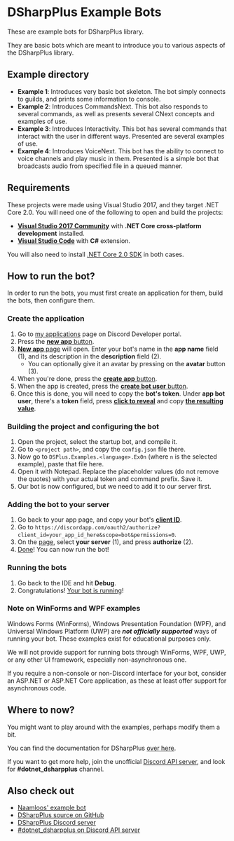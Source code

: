 # DSharpPlus Example Bots
These are example bots for DSharpPlus library.

They are basic bots which are meant to introduce you to various aspects of the DSharpPlus library.

## Example directory
* **Example 1**: Introduces very basic bot skeleton. The bot simply connects to guilds, and prints some information to console.
* **Example 2**: Introduces CommandsNext. This bot also responds to several commands, as well as presents several CNext concepts and examples of use.
* **Example 3**: Introduces Interactivity. This bot has several commands that interact with the user in different ways. Presented are several examples of use.
* **Example 4**: Introduces VoiceNext. This bot has the ability to connect to voice channels and play music in them. Presented is a simple bot that broadcasts audio from specified file in a queued manner.

## Requirements
These projects were made using Visual Studio 2017, and they target .NET Core 2.0. You will need one of the following to open and build the projects:

* [**Visual Studio 2017 Community**](https://www.visualstudio.com/thank-you-downloading-visual-studio/?sku=Community&rel=15) with **.NET Core cross-platform development** installed.
* [**Visual Studio Code**](https://code.visualstudio.com/download) with **C#** extension.

You will also need to install [.NET Core 2.0 SDK](https://www.microsoft.com/net/download/core) in both cases.

## How to run the bot?
In order to run the bots, you must first create an application for them, build the bots, then configure them.

### Create the application
1. Go to [my applications](https://discordapp.com/developers/applications/me) page on Discord Developer portal.
2. Press the [**new app** button](http://i.imgur.com/IVsPyNw.png).
3. [**New app** page](http://i.imgur.com/3mrEG9x.png) will open. Enter your bot's name in the **app name** field (1), and its description in the **description** field (2).
   * You can optionally give it an avatar by pressing on the **avatar** button (3).
4. When you're done, press the [**create app** button](http://i.imgur.com/ur3HFng.png).
5. When the app is created, press the [**create bot user** button](http://i.imgur.com/b69CHy7.png).
6. Once this is done, you will need to copy the **bot's token**. Under **app bot user**, there's a **token** field, press [**click to reveal**](http://i.imgur.com/00b4Nt8.png) and copy [**the resulting value**](http://i.imgur.com/Lt2uhcN.png).

### Building the project and configuring the bot
1. Open the project, select the startup bot, and compile it.
2. Go to `<project path>`, and copy the `config.json` file there.
3. Now go to `DSPlus.Examples.<language>.Ex0n` (where `n` is the selected example), paste that file here.
4. Open it with Notepad. Replace the placeholder values (do not remove the quotes) with your actual token and command prefix. Save it.
5. Our bot is now configured, but we need to add it to our server first.

### Adding the bot to your server
1. Go back to your app page, and copy your bot's [**client ID**](http://i.imgur.com/NuAPpoY.png).
2. Go to `https://discordapp.com/oauth2/authorize?client_id=your_app_id_here&scope=bot&permissions=0`.
3. On the [page](http://i.imgur.com/QeH0o5S.png), select **your server** (1), and press **authorize** (2).
4. [Done](http://i.imgur.com/LF1gpm2.png)! You can now run the bot!

### Running the bots
1. Go back to the IDE and hit **Debug**.
2. Congratulations! [Your bot is running](http://i.imgur.com/VXpCt1P.png)!

### Note on WinForms and WPF examples
Windows Forms (WinForms), Windows Presentation Foundation (WPF), and Universal Windows Platform (UWP) are ***not officially supported*** ways of running your bot. These examples exist for educational purposes only.

We will not provide support for running bots through WinForms, WPF, UWP, or any other UI framework, especially non-asynchronous one.

If you require a non-console or non-Discord interface for your bot, consider an ASP.NET or ASP.NET Core application, as these at least offer support for asynchronous code.

## Where to now?
You might want to play around with the examples, perhaps modify them a bit.

You can find the documentation for DSharpPlus [over here](https://dsharpplus.emzi0767.com/).

If you want to get more help, join the unofficial [Discord API server](https://discord.gg/discord-api), and look for **#dotnet_dsharpplus** channel.

## Also check out
* [Naamloos' example bot](https://github.com/NaamloosDT/DSharpPlus-example)
* [DSharpPlus source on GitHub](https://github.com/NaamloosDT/DSharpPlus)
* [DSharpPlus Discord server](https://discord.gg/0oZpaYcAjfvkDuE4)
* [#dotnet_dsharpplus on Discord API server](https://discord.gg/N4WeVd)
